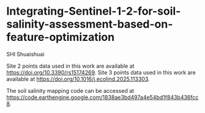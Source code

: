 # Integrating-Sentinel-1-2-for-soil-salinity-assessment-based-on-feature-optimization
SHI Shuaishuai

Site 2 points data used in this work are available at https://doi.org/10.3390/rs15174269.
Site 3 points data used in this work are available at https://doi.org/10.1016/j.ecolind.2025.113303.

The soil salinity mapping code can be accessed at https://code.earthengine.google.com/1838ae3bd497a4e54bd1f843b436fcc8.
